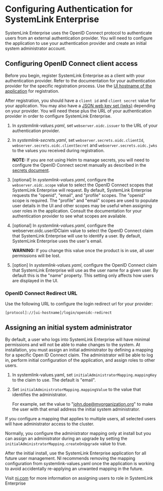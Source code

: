 # Configuring Authentication for SystemLink Enterprise

SystemLink Enterprise uses the OpenID Connect protocol to authenticate users from an external authentication provider. You will need to configure the application to use your authentication provider and create an initial system administrator account.

## Configuring OpenID Connect client access

Before you begin, register SystemLink Enterprise as a client with your authentication provider. Refer to the documentation for your authentication provider for the specific registration process. Use the [UI hostname of the application](configure-hostnames.md) for registration.

After registration, you should have a `client id` and `client secret` value for your application. You may also have a [JSON web key set (jwks)](https://datatracker.ietf.org/doc/html/rfc7517#section-5) depending on your provider. You will need these plus the URL of your authentication provider in order to configure SystemLink Enterprise.

1. In _systemlink-values.yaml_, set `webserver.oidc.issuer` to the URL of your authentication provider.
2. In _systemlink-secrets.yaml_, set `webserver.secrets.oidc.clientId`, `webserver.secrets.oidc.clientSecret` and `webserver.secrets.oidc.jwks` to the values you received during registration.

    **NOTE:** If you are not using Helm to manage secrets, you will need to configure the OpenID Connect secret manually as described in the [secrets document](secrets.md).

3. \[optional\] In _systemlink-values.yaml_, configure the `webserver.oidc.scope` value to select the OpenID Connect scopes that SystemLink Enterprise will request. By default, SystemLink Enterprise requests the "openid", "email", and "profile" scopes. The "openid" scope is required. The "profile" and "email" scopes are used to populate user details in the UI and other scopes may be useful when assigning user roles in the application. Consult the documentation for your authentication provider to see what scopes are available.

4. \[optional\] In _systemlink-values.yaml_, configure the webserver.oidc.userIDClaim value to select the OpenID Connect claim that SystemLink Enterprise will use to identify a user. By default, SystemLink Enterprise uses the user's email.

    **WARNING:** If you change this value once the product is in use, all user permissions will be lost.

5. \[option\] In _systemlink-values.yaml_, configure the OpenID Connect claim that SystemLink Enterprise will use as the user name for a given user. By default this is the "name" property. This setting only affects how users are displayed in the UI.

### OpenID Connect Redirect URL

Use the following URL to configure the login redirect url for your provider:

```url
[protocol]://[ui-hostname]/login/openidc-redirect
```

## Assigning an initial system administrator

By default, a user who logs into SystemLink Enterprise will have minimal permissions and will not be able to make changes to the system. At installation, you must assign an initial administrator by defining a mapping for a specific Open ID Connect claim. The administrator will be able to log in, perform initial configuration of the application, and assign roles to other users.

1. In systemlink-values.yaml, set `initialAdministratorMapping.mappingKey` to the claim to use. The default is "email".
2. Set `initialAdministratorMapping.mappingValue` to the value that identifies the administrator.

    For example, set the value to "john.doe@myorganization.org" to make the user with that email address the initial system administrator.

If you configure a mapping that applies to multiple users, all selected users will have administrator access to the cluster.

Normally, you configure the administrator mapping only at install but you can assign an administrator during an upgrade by setting the `initialAdministratorMapping.createOnUpgrade` value to true.

After the initial install, use the SystemLink Enterprise application for all future user management. NI recommends removing the mapping configuration from systemlink-values.yaml once the application is working to avoid accidentally re-applying an unwanted mapping in the future.

Visit [ni.com](https://www.ni.com/docs/en-US/bundle/systemlink-enterprise/page/mapping-roles.html) for more information on assigning users to role in SystemLink Enterprise
